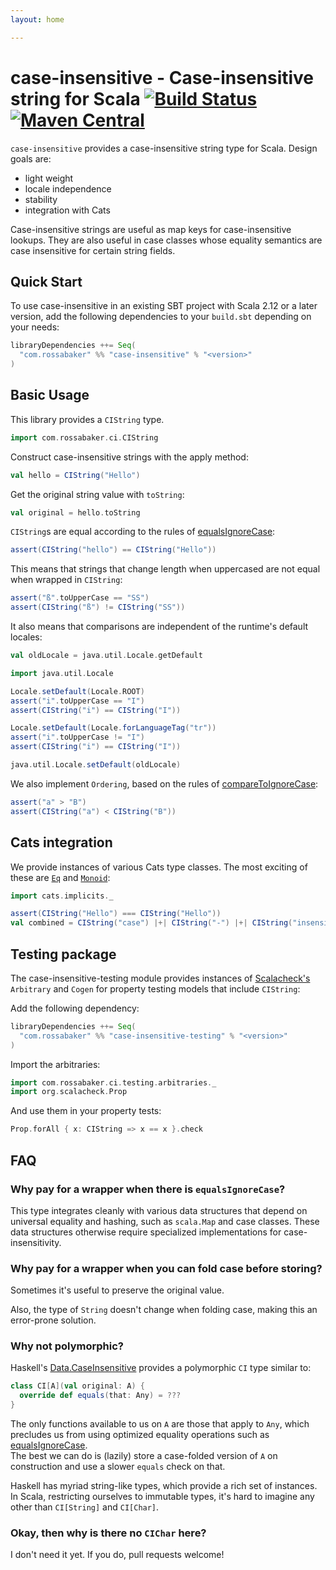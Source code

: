 ```yaml
---
layout: home

---
```


# case-insensitive - Case-insensitive string for Scala [![Build Status](https://travis-ci.com/rossabaker/case-insensitive.svg?branch=master)](https://travis-ci.com/rossabaker/case-insensitive) [![Maven Central](https://maven-badges.herokuapp.com/maven-central/com.rossabaker/case-insensitive_2.12/badge.svg)](https://maven-badges.herokuapp.com/maven-central/com.rossabaker/case-insensitive_2.12)

`case-insensitive` provides a case-insensitive string type for Scala.
Design goals are:

* light weight
* locale independence
* stability
* integration with Cats

Case-insensitive strings are useful as map keys for case-insensitive lookups.
They are also useful in case classes whose equality semantics are case insensitive for certain string fields.

## Quick Start

To use case-insensitive in an existing SBT project with Scala 2.12 or a later version, add the following dependencies to your
`build.sbt` depending on your needs:

```scala
libraryDependencies ++= Seq(
  "com.rossabaker" %% "case-insensitive" % "<version>"
)
```

## Basic Usage

This library provides a `CIString` type.

```scala mdoc:silent
import com.rossabaker.ci.CIString
```

Construct case-insensitive strings with the apply method:

```scala mdoc
val hello = CIString("Hello")
```

Get the original string value with `toString`:

```scala mdoc
val original = hello.toString
```

`CIString`s are equal according to the rules of [equalsIgnoreCase]:

```scala mdoc
assert(CIString("hello") == CIString("Hello"))
```

This means that strings that change length when uppercased are not equal when wrapped in `CIString`:

```scala mdoc
assert("ß".toUpperCase == "SS")
assert(CIString("ß") != CIString("SS"))
```

It also means that comparisons are independent of the runtime's default locales:

```scala mdoc:invisible
val oldLocale = java.util.Locale.getDefault
```

```scala mdoc
import java.util.Locale

Locale.setDefault(Locale.ROOT)
assert("i".toUpperCase == "I")
assert(CIString("i") == CIString("I"))

Locale.setDefault(Locale.forLanguageTag("tr"))
assert("i".toUpperCase != "I")
assert(CIString("i") == CIString("I"))
```

```scala mdoc:invisible
java.util.Locale.setDefault(oldLocale)
```

We also implement `Ordering`, based on the rules of [compareToIgnoreCase]:

```scala mdoc
assert("a" > "B")
assert(CIString("a") < CIString("B"))
```

## Cats integration

We provide instances of various Cats type classes. The most exciting of these are [`Eq`] and [`Monoid`]:

```scala mdoc:silent
import cats.implicits._

assert(CIString("Hello") === CIString("Hello"))
val combined = CIString("case") |+| CIString("-") |+| CIString("insensitive")
```

## Testing package

The case-insensitive-testing module provides instances of [Scalacheck's][Scalacheck] `Arbitrary` and `Cogen` for property testing models that include `CIString`:

Add the following dependency:

```scala
libraryDependencies ++= Seq(
  "com.rossabaker" %% "case-insensitive-testing" % "<version>"
)
```

Import the arbitraries:

```scala mdoc:silent
import com.rossabaker.ci.testing.arbitraries._
import org.scalacheck.Prop
```

And use them in your property tests:

```scala mdoc
Prop.forAll { x: CIString => x == x }.check
```

## FAQ

### Why pay for a wrapper when there is `equalsIgnoreCase`?

This type integrates cleanly with various data structures that depend on universal equality and hashing, such as `scala.Map` and case classes.
These data structures otherwise require specialized implementations for case-insensitivity.

### Why pay for a wrapper when you can fold case before storing?

Sometimes it's useful to preserve the original value.

Also, the type of `String` doesn't change when folding case, making this an error-prone solution.

### Why not polymorphic?

Haskell's [Data.CaseInsensitive] provides a polymorphic `CI` type similar to:

```scala mdoc
class CI[A](val original: A) {
  override def equals(that: Any) = ???
}
```

The only functions available to us on `A` are those that apply to `Any`, which precludes us from using optimized equality operations such as [equalsIgnoreCase].  
The best we can do is (lazily) store a case-folded version of `A` on construction and use a slower `equals` check on that.

Haskell has myriad string-like types, which provide a rich set of instances.  In Scala, restricting ourselves to immutable types, it's hard to imagine any other than `CI[String]` and `CI[Char]`.

### Okay, then why is there no `CIChar` here?

I don't need it yet.  If you do, pull requests welcome!

[equalsIgnoreCase]: https://docs.oracle.com/javase/8/docs/api/java/lang/String.html#equalsIgnoreCase-java.lang.String-
[compareToIgnoreCase]: https://docs.oracle.com/javase/8/docs/api/java/lang/String.html#compareToIgnoreCase-java.lang.String-
[`Eq`]: https://typelevel.org/cats/typeclasses/eq.html
[`Monoid`]: https://typelevel.org/cats/typeclasses/monoid.html
[Scalacheck]: https://www.scalacheck.org/
[Data.CaseInsensitive]: https://hackage.haskell.org/package/case-insensitive-1.2.1.0
